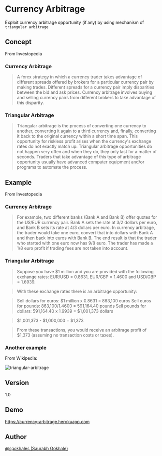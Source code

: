 # Currency Arbitrage
Exploit currency arbitrage opportunity (if any) by using mechanism of `triangular arbitrage`

## Concept
From Investopedia

### Currency Arbitrage
> A forex strategy in which a currency trader takes advantage of different spreads offered by brokers for a particular currency pair by making trades. Different spreads for a currency pair imply disparities between the bid and ask prices. Currency arbitrage involves buying and selling currency pairs from different brokers to take advantage of this disparity.

### Triangular Arbitrage

> Triangular arbitrage is the process of converting one currency to another, converting it again to a third currency and, finally, converting it back to the original currency within a short time span. This opportunity for riskless profit arises when the currency's exchange rates do not exactly match up. Triangular arbitrage opportunities do not happen very often and when they do, they only last for a matter of seconds. Traders that take advantage of this type of arbitrage opportunity usually have advanced computer equipment and/or programs to automate the process.

## Example
From Investopedia

### Currency Arbitrage
> For example, two different banks (Bank A and Bank B) offer quotes for the US/EUR currency pair. Bank A sets the rate at 3/2 dollars per euro, and Bank B sets its rate at 4/3 dollars per euro. In currency arbitrage, the trader would take one euro, convert that into dollars with Bank A and then back into euros with Bank B. The end result is that the trader who started with one euro now has 9/8 euro. The trader has made a 1/8 euro profit if trading fees are not taken into account.

### Triangular Arbitrage
> Suppose you have $1 million and you are provided with the following exchange rates: EUR/USD = 0.8631, EUR/GBP = 1.4600 and USD/GBP = 1.6939. 

> With these exchange rates there is an arbitrage opportunity: 

> Sell dollars for euros: $1 million x 0.8631 = 863,100 euros
> Sell euros for pounds: 863,100/1.4600 = 591,164.40 pounds
> Sell pounds for dollars: 591,164.40 x 1.6939 = $1,001,373 dollars 

> $1,001,373 - $1,000,000 = $1,373

> From these transactions, you would receive an arbitrage profit of $1,373 (assuming no transaction costs or taxes).

### Another example 
From Wikipedia:

![triangular-arbitrage](https://upload.wikimedia.org/wikipedia/commons/thumb/e/e4/Triangular-arbitrage.svg/2000px-Triangular-arbitrage.svg.png)

## Version
1.0

## Demo
https://currency-arbitrage.herokuapp.com

## Author
<a href="https://www.github.com/sgokhales">@sgokhales (Saurabh Gokhale)</a>

